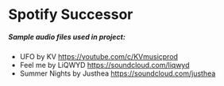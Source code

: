 # Spotify Successor
##### Sample audio files used in project:
- UFO by KV https://youtube.com/c/KVmusicprod
- Feel me by LiQWYD https://soundcloud.com/liqwyd
- Summer Nights by Justhea https://soundcloud.com/justhea